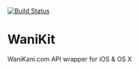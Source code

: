 [![Build Status](https://travis-ci.org/haawa799/WaniKit.svg?branch=master)](https://travis-ci.org/haawa799/WaniKit)

# WaniKit
WaniKani.com API wrapper for iOS &amp; OS X
